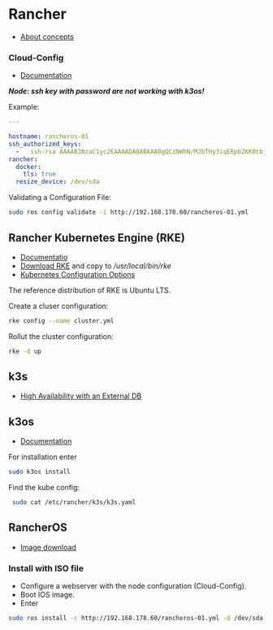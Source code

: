 Rancher
=======

* [About concepts](https://rancher.com/blog/2019/2019-02-04-rancher-vs-rke/)



### Cloud-Config ###

* [Documentation](https://rancher.com/docs/os/v1.x/en/configuration/#cloud-config)

***Node: ssh key with password are not working with k3os!***

Example:

```yaml
---

hostname: rancheros-01
ssh_authorized_keys:
  -   ssh-rsa AAAAB3NzaC1yc2EAAAADAQABAAABgQCzNWhN/MJbTHy3iqERpb2KK0tbj7aPAU/[...]]9DI8= radickeo@NB-FF-654
rancher:
  docker:
    tls: true
  resize_device: /dev/sda
```

Validating a Configuration File:

```bash
sudo ros config validate -i http://192.168.178.60/rancheros-01.yml
```


Rancher Kubernetes Engine (RKE)
-------------------------------

* [Documentatio](https://rancher.com/docs/rke/latest/en/)
* [Download RKE](https://github.com/rancher/rke/releases) and copy to */usr/local/bin/rke*
* [Kubernetes Configuration Options](https://rancher.com/docs/rke/latest/en/config-options/)

The reference distribution of RKE is Ubuntu LTS.

Create a cluser configuration:

```bash
rke config --name cluster.yml
```

Rollut the cluster configuration:

```bash
rke -d up
```

k3s
---

* [High Availability with an External DB](https://rancher.com/docs/k3s/latest/en/installation/ha/)


k3os
----

* [Documentation](https://github.com/rancher/k3os)

For installation enter

```bash
sudo k3os install
```

Find the kube config:

```bash
 sudo cat /etc/rancher/k3s/k3s.yaml
 ```

RancherOS
---------

* [Image download](https://github.com/rancher/os/releases/)



### Install with ISO file ###

* Configure a webserver with the node configuration (Cloud-Config). 
* Boot IOS image.
* Enter 
```bash
sudo ros install -c http://192.168.178.60/rancheros-01.yml -d /dev/sda
```